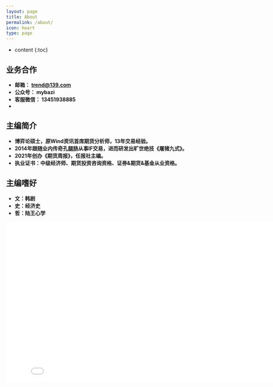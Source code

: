 ```yaml
---
layout: page
title: About
permalink: /about/
icon: heart
type: page
---
```


* content
{:toc}


## 业务合作
* **邮箱： trend@139.com**
* **公众号： mybazi**
* **客服微信： 13451938885**
* 
## 主编简介
* **博弈论硕士，原Wind资讯首席期货分析师，13年交易经验。**
* **2014年跟随业内传奇孔腿肠从事IF交易，进而研发出旷世绝技《屠猪九式》。**
* **2021年创办《期货周报》，任报社主编。**
* **执业证书：中级经济师、期货投资咨询资格、证券&期货&基金从业资格。**

## 主编嗜好
* **文：韩剧**
* **史：经济史**
* **哲：陆王心学**
<iframe frameborder="0" width="825" height="440" iframe src="//player.bilibili.com/player.html?aid=18808058&bvid=BV1vW411e7Z7&cid=30675519&page=1" scrolling="no" border="0" frameborder="no" framespacing="0" allowfullscreen="true"> </iframe>
